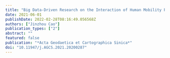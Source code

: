 ```yaml
---
title: "Big Data-Driven Research on the Interaction of Human Mobility Pattern and Urban Spatial Structure"
date: 2021-06-01
publishDate: 2022-02-28T08:16:49.056568Z
authors: ["Jinzhou Cao"]
publication_types: ["2"]
abstract: ""
featured: false
publication: "*Acta Geodaetica et Cartographica Sinica*"
doi: "10.11947/j.AGCS.2021.20200287"
---
```


